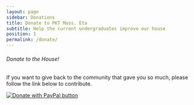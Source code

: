 ```yaml
---
layout: page
sidebar: Donations
title: Donate to PKT Mass. Eta
subtitle: Help the current undergraduates improve our house
position: 1
permalink: /donate/
---
```

###### Donate to the House!

If you want to give back to the community that gave you so much, please follow the link below to contribute. 

<a href="https://www.paypal.com/donate/?hosted_button_id=GFVA546Y8GC2L" target="_blank">
  <img src="https://www.paypalobjects.com/en_US/i/btn/btn_donateCC_LG.gif" alt="Donate with PayPal button" />
</a>
